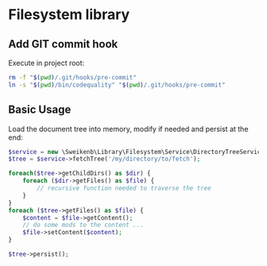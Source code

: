 # Filesystem library


## Add GIT commit hook

Execute in project root:

```bash
rm -f "$(pwd)/.git/hooks/pre-commit"
ln -s "$(pwd)/bin/codequality" "$(pwd)/.git/hooks/pre-commit"
```


## Basic Usage

Load the document tree into memory, modify if needed and persist at the end:

```php
$service = new \Sweikenb\Library\Filesystem\Service\DirectoryTreeService();
$tree = $service->fetchTree('/my/directory/to/fetch');

foreach($tree->getChildDirs() as $dir) {
    foreach ($dir->getFiles() as $file) {
        // recursive function needed to traverse the tree
    }
}
foreach ($tree->getFiles() as $file) {
    $content = $file->getContent();
    // do some mods to the content ...
    $file->setContent($content);
}

$tree->persist();
```
